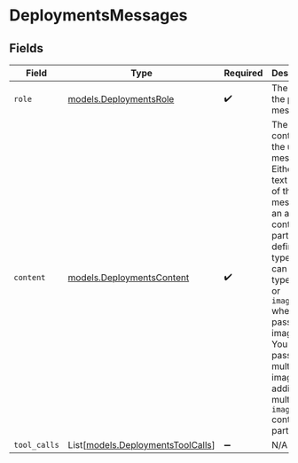 # DeploymentsMessages


## Fields

| Field                                                                                                                                                                                                                                                                    | Type                                                                                                                                                                                                                                                                     | Required                                                                                                                                                                                                                                                                 | Description                                                                                                                                                                                                                                                              |
| ------------------------------------------------------------------------------------------------------------------------------------------------------------------------------------------------------------------------------------------------------------------------ | ------------------------------------------------------------------------------------------------------------------------------------------------------------------------------------------------------------------------------------------------------------------------ | ------------------------------------------------------------------------------------------------------------------------------------------------------------------------------------------------------------------------------------------------------------------------ | ------------------------------------------------------------------------------------------------------------------------------------------------------------------------------------------------------------------------------------------------------------------------ |
| `role`                                                                                                                                                                                                                                                                   | [models.DeploymentsRole](../models/deploymentsrole.md)                                                                                                                                                                                                                   | :heavy_check_mark:                                                                                                                                                                                                                                                       | The role of the prompt message                                                                                                                                                                                                                                           |
| `content`                                                                                                                                                                                                                                                                | [models.DeploymentsContent](../models/deploymentscontent.md)                                                                                                                                                                                                             | :heavy_check_mark:                                                                                                                                                                                                                                                       | The contents of the user message. Either the text content of the message or an array of content parts with a defined type, each can be of type `text` or `image_url` when passing in images. You can pass multiple images by adding multiple `image_url` content parts.  |
| `tool_calls`                                                                                                                                                                                                                                                             | List[[models.DeploymentsToolCalls](../models/deploymentstoolcalls.md)]                                                                                                                                                                                                   | :heavy_minus_sign:                                                                                                                                                                                                                                                       | N/A                                                                                                                                                                                                                                                                      |